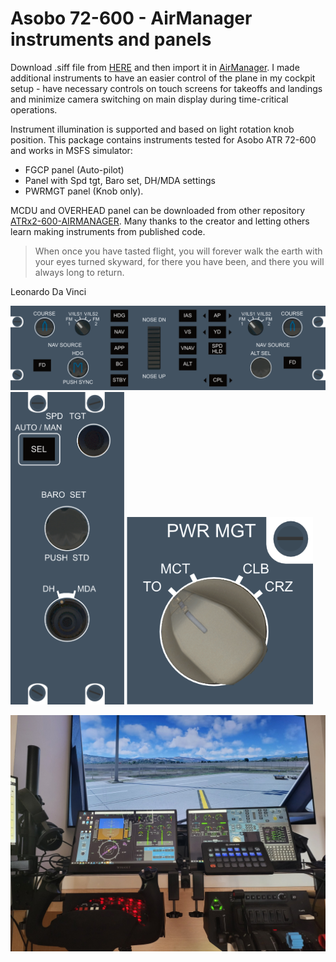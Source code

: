 # Asobo 72-600 - AirManager instruments and panels 

Download .siff file from [HERE](ATR_72_BARO_FGCP_PWRMGT.siff) and then import it in [AirManager](https://www.siminnovations.com/).  I made additional instruments to have an easier control of the plane in my cockpit setup - have necessary controls on touch screens for takeoffs and landings and minimize camera switching on main display during time-critical operations. 

Instrument illumination is supported and based on light rotation knob position. This package contains instruments tested for Asobo ATR 72-600 and works in MSFS simulator:

- FGCP panel (Auto-pilot)
- Panel with Spd tgt, Baro set, DH/MDA settings
- PWRMGT panel (Knob only).

MCDU and OVERHEAD panel can be downloaded from other repository [ATRx2-600-AIRMANAGER](https://github.com/Delta-Charlie-DEV/ATRx2-600-AIRMANAGER). Many thanks to the creator and letting others learn making instruments from published code.

> When once you have tasted flight, you will forever walk the earth with your eyes turned skyward, for there you have been, and there you will always long to return.

Leonardo Da Vinci


![fgcp](preview/atr-fgcp-preview.png)
<img src="preview/atr-baro-preview.png"  height="500" />
<img src="preview/atr-pwrmgt-preview.png"  height="300" />

![cockpit](preview/cockpit.jpg)

